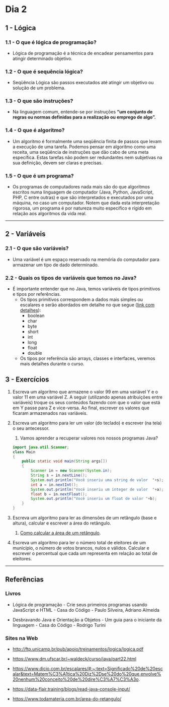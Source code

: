 # Dia 2

## 1 - Lógica

### 1.1 - O que é lógica de programação?

* Lógica de programação é a técnica de encadear pensamentos para atingir determinado objetivo.

### 1.2 - O que é sequência lógica?

* Seqüência Lógica são passos executados até atingir um objetivo ou solução de um problema.

### 1.3 - O que são instruções?

* Na linguagem comum, entende-se por instruções **“um conjunto de regras ou normas definidas para a realização ou emprego de algo”.**

### 1.4 - O que é algoritmo?

* Um algoritmo é formalmente uma seqüência finita de passos que levam a execução de uma tarefa. Podemos pensar em algoritmo como uma receita, uma seqüência de instruções que dão cabo de uma meta específica. Estas tarefas não podem ser redundantes nem subjetivas na sua definição, devem ser claras e precisas.

### 1.5 - O que é um programa?

* Os programas de computadores nada mais são do que algoritmos escritos numa linguagem de computador (Java, Python, JavaScript, PHP, C entre outras) e que são interpretados e executados por uma máquina, no caso um computador. Notem que dada esta interpretação rigorosa, um programa é por natureza muito específico e rígido em relação aos algoritmos da vida real.

<hr/>

## 2 - Variáveis

### 2.1 - O que são variáveis?

* Uma variável é um espaço reservado na memória do computador para armazenar um tipo de dado determinado.

### 2.2 - Quais os tipos de variáveis que temos no Java?

* É importante entender que no Java, temos variáveis de tipos primitivos e tipos por referências.
    * Os tipos primitivos correspondem a dados mais simples ou escalares e serão abordados em detalhe no que segue ([link com detalhes](https://www.dm.ufscar.br/~waldeck/curso/java/part22.html)):
        * boolean
        * char
        * byte
        * short
        * int
        * long
        * float
        * double
    * Os tipos por referência são arrays, classes e interfaces, veremos mais detalhes durante o curso.

## 3 - Exercícios

1. Escreva um algoritmo que armazene o valor 99 em uma variável Y e o valor 11 em uma variável Z. A seguir (utilizando apenas atribuições entre variáveis) troque os seus conteúdos fazendo com que o valor que está em Y passe para Z e vice-versa. Ao final, escrever os valores que ficaram armazenados nas variáveis.

2. Escreva um algoritmo para ler um valor (do teclado) e escrever (na tela) o seu antecessor.
    1. Vamos aprender a recuperar valores nos nossos programas Java?

    ```java
    import java.util.Scanner;
    class Main
    {
        public static void main(String args[])
        {
            Scanner in = new Scanner(System.in);
            String s = in.nextLine();
            System.out.println("Você inseriu uma string de valor  "+s);
            int a = in.nextInt();
            System.out.println("Você inseriu um integer de valor  "+a);
            float b = in.nextFloat();
            System.out.println("Você inseriu um float de valor "+b);
        }
    }
    ```

3. Escreva um algoritmo para ler as dimensões de um retângulo (base e altura), calcular e escrever a área do retângulo.
    1. [Como calcular a área de um retângulo](https://www.todamateria.com.br/area-do-retangulo/).

4. Escreva um algoritmo para ler o número total de eleitores de um município, o número de votos brancos, nulos e válidos. Calcular e escrever o percentual que cada um representa em relação ao total de eleitores.

<hr/>

## Referências

### Livros

* Lógica de programação - Crie seus primeiros programas usando JavaScript e HTML - Casa do Código - Paulo Silveira, Adriano Almeida

* Desbravando Java e Orientação a Objetos - Um guia para o iniciante da linguagem - Casa do Código - Rodrigo Turini

### Sites na Web

* http://ftp.unicamp.br/pub/apoio/treinamentos/logica/logica.pdf

* https://www.dm.ufscar.br/~waldeck/curso/java/part22.html

* https://www.dicio.com.br/escalares/#:~:text=Significado%20de%20escalar&text=Matem%C3%A1tica%20Diz%2Dse%20do%20que,envolve%20nenhum%20conceito%20de%20dire%C3%A7%C3%A3o.

* https://data-flair.training/blogs/read-java-console-input/

* https://www.todamateria.com.br/area-do-retangulo/